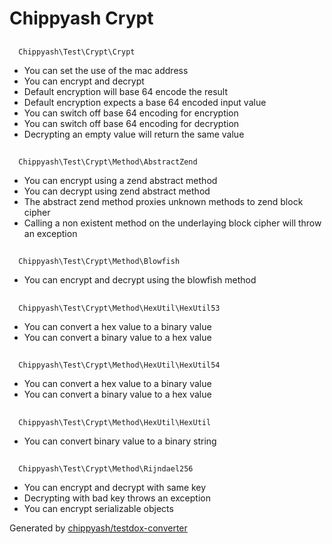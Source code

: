 # Chippyash Crypt

## 
      Chippyash\Test\Crypt\Crypt
    

*  You can set the use of the mac address
*  You can encrypt and decrypt
*  Default encryption will base 64 encode the result
*  Default encryption expects a base 64 encoded input value
*  You can switch off base 64 encoding for encryption
*  You can switch off base 64 encoding for decryption
*  Decrypting an empty value will return the same value

## 
      Chippyash\Test\Crypt\Method\AbstractZend
    

*  You can encrypt using a zend abstract method
*  You can decrypt using zend abstract method
*  The abstract zend method proxies unknown methods to zend block cipher
*  Calling a non existent method on the underlaying block cipher will throw an exception

## 
      Chippyash\Test\Crypt\Method\Blowfish
    

*  You can encrypt and decrypt using the blowfish method

## 
      Chippyash\Test\Crypt\Method\HexUtil\HexUtil53
    

*  You can convert a hex value to a binary value
*  You can convert a binary value to a hex value

## 
      Chippyash\Test\Crypt\Method\HexUtil\HexUtil54
    

*  You can convert a hex value to a binary value
*  You can convert a binary value to a hex value

## 
      Chippyash\Test\Crypt\Method\HexUtil\HexUtil
    

*  You can convert binary value to a binary string

## 
      Chippyash\Test\Crypt\Method\Rijndael256
    

*  You can encrypt and decrypt with same key
*  Decrypting with bad key throws an exception
*  You can encrypt serializable objects


Generated by [chippyash/testdox-converter](https://github.com/chippyash/Testdox-Converter)